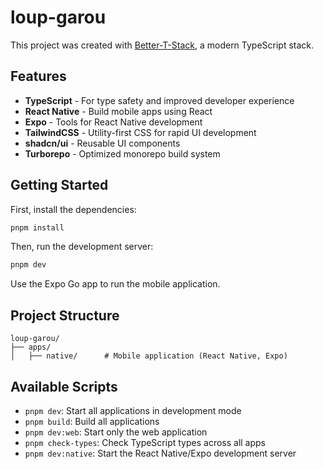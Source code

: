 # loup-garou

This project was created with [Better-T-Stack](https://github.com/AmanVarshney01/create-better-t-stack), a modern TypeScript stack.

## Features

- **TypeScript** - For type safety and improved developer experience
- **React Native** - Build mobile apps using React
- **Expo** - Tools for React Native development
- **TailwindCSS** - Utility-first CSS for rapid UI development
- **shadcn/ui** - Reusable UI components
- **Turborepo** - Optimized monorepo build system

## Getting Started

First, install the dependencies:

```bash
pnpm install
```


Then, run the development server:

```bash
pnpm dev
```

Use the Expo Go app to run the mobile application.



## Project Structure

```
loup-garou/
├── apps/
│   ├── native/      # Mobile application (React Native, Expo)
```

## Available Scripts

- `pnpm dev`: Start all applications in development mode
- `pnpm build`: Build all applications
- `pnpm dev:web`: Start only the web application
- `pnpm check-types`: Check TypeScript types across all apps
- `pnpm dev:native`: Start the React Native/Expo development server
